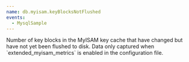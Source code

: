 ```yaml
---
name: db.myisam.keyBlocksNotFlushed
events:
  - MysqlSample
---
```


Number of key blocks in the MyISAM key cache that have changed but have not yet been flushed to disk. Data only captured when \`extended\_myisam\_metrics\` is enabled in the configuration file.